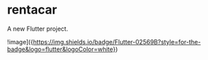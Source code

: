 # rentacar

A new Flutter project.

!image]({https://img.shields.io/badge/Flutter-02569B?style=for-the-badge&logo=flutter&logoColor=white})
